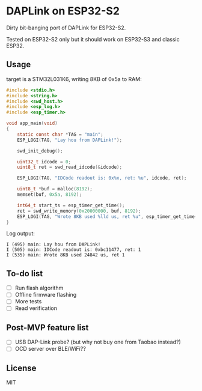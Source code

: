 # DAPLink on ESP32-S2

Dirty bit-banging port of DAPLink for ESP32-S2.  

Tested on ESP32-S2 only but it should work on ESP32-S3 and classic ESP32.

## Usage

target is a STM32L031K6, writing 8KB of 0x5a to RAM:

```c
#include <stdio.h>
#include <string.h>
#include <swd_host.h>
#include <esp_log.h>
#include <esp_timer.h>

void app_main(void)
{
    static const char *TAG = "main";
    ESP_LOGI(TAG, "Lay hou from DAPLink!");

    swd_init_debug();

    uint32_t idcode = 0;
    uint8_t ret = swd_read_idcode(&idcode);

    ESP_LOGI(TAG, "IDCode readout is: 0x%x, ret: %u", idcode, ret);

    uint8_t *buf = malloc(8192);
    memset(buf, 0x5a, 8192);

    int64_t start_ts = esp_timer_get_time();
    ret = swd_write_memory(0x20000000, buf, 8192);
    ESP_LOGI(TAG, "Wrote 8KB used %lld us, ret %u", esp_timer_get_time() - start_ts, ret);
}

```

Log output:

```
I (495) main: Lay hou from DAPLink!
I (505) main: IDCode readout is: 0xbc11477, ret: 1
I (535) main: Wrote 8KB used 24842 us, ret 1
```

## To-do list

- [ ] Run flash algorithm
- [ ] Offline firmware flashing
- [ ] More tests
- [ ] Read verification
 
## Post-MVP feature list

- [ ] USB DAP-Link probe? (but why not buy one from Taobao instead?)
- [ ] OCD server over BLE/WiFi??

## License

MIT
